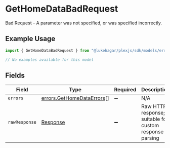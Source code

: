 # GetHomeDataBadRequest

Bad Request - A parameter was not specified, or was specified incorrectly.

## Example Usage

```typescript
import { GetHomeDataBadRequest } from "@lukehagar/plexjs/sdk/models/errors";

// No examples available for this model
```

## Fields

| Field                                                                         | Type                                                                          | Required                                                                      | Description                                                                   |
| ----------------------------------------------------------------------------- | ----------------------------------------------------------------------------- | ----------------------------------------------------------------------------- | ----------------------------------------------------------------------------- |
| `errors`                                                                      | [errors.GetHomeDataErrors](../../../sdk/models/errors/gethomedataerrors.md)[] | :heavy_minus_sign:                                                            | N/A                                                                           |
| `rawResponse`                                                                 | [Response](https://developer.mozilla.org/en-US/docs/Web/API/Response)         | :heavy_minus_sign:                                                            | Raw HTTP response; suitable for custom response parsing                       |